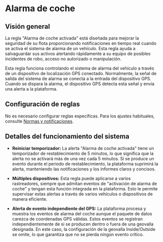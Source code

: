 # Alarma de coche

## Visión general

La regla "Alarma de coche activada" está diseñada para mejorar la seguridad de su flota proporcionando notificaciones en tiempo real cuando se activa el sistema de alarma de un vehículo. Esta regla ayuda a salvaguardar sus activos alertando rápidamente a su equipo de posibles incidentes de robo, acceso no autorizado o manipulación.

Esta regla funciona controlando el sistema de alarma del vehículo a través de un dispositivo de localización GPS conectado. Normalmente, la señal de salida del sistema de alarma se conecta a la entrada del dispositivo GPS. Cuando se dispara la alarma, el dispositivo GPS detecta esta señal y envía una alerta a la plataforma.

## Configuración de reglas

No es necesario configurar reglas específicas. Para los ajustes habituales, consulte [Normas y notificaciones](../../reglas-y-alertas.md).

## Detalles del funcionamiento del sistema

- **Reiniciar temporizador:** La alerta "Alarma de coche activada" tiene un temporizador de restablecimiento de 5 minutos, lo que significa que la alerta no se activará más de una vez cada 5 minutos. Si se produce un evento durante el periodo de restablecimiento, la plataforma suprimirá la alerta, manteniendo las notificaciones y los informes claros y concisos.

- **Múltiples dispositivos:** Esta regla puede aplicarse a varios rastreadores, siempre que admitan eventos de "activación de alarma de coche" y tengan esta función integrada en la plataforma. Esto le permite supervisar estas alertas a través de varios vehículos o dispositivos de manera eficiente.

- **Alerta de evento independiente del GPS:** La plataforma procesa y muestra los eventos de alarma del coche aunque el paquete de datos carezca de coordenadas GPS válidas. Estos eventos se registran independientemente de si se producen dentro o fuera de una geovalla designada. En este caso, la configuración de la geovalla Inside/Outside se omite, lo que garantiza que no se pierda ningún evento crítico.